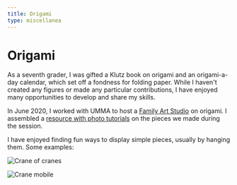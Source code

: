 ```yaml
---
title: Origami
type: miscellanea
---
```

# Origami

As a seventh grader, I was gifted a Klutz book on origami and an origami-a-day calendar, which set off a fondness for folding paper. While I haven't created any figures or made any particular contributions, I have enjoyed many opportunities to develop and share my skills.

In June 2020, I worked with UMMA to host a [Family Art Studio](https://youtu.be/lzQr2nvrzC8) on origami. I assembled a [resource with photo tutorials](https://docs.google.com/document/d/1HyyeMR1eUh1AP1TOf1NWLT5kZtuahc7oA1HvcNisyS0/edit?usp=sharing) on the pieces we made during the session.

I have enjoyed finding fun ways to display simple pieces, usually by hanging them. Some examples:

![Crane of cranes](/images/crane-of-cranes.JPG)

![Crane mobile](/images/crane-mobile.png)
